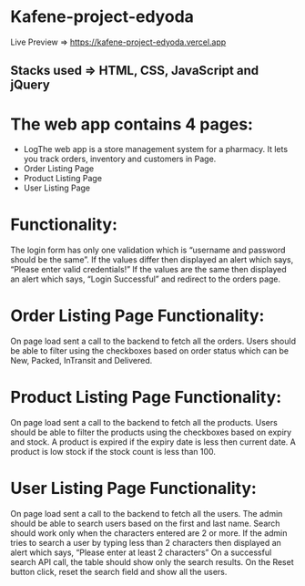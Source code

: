 # Kafene-project-edyoda
Live Preview => https://kafene-project-edyoda.vercel.app

## Stacks used => HTML, CSS, JavaScript and jQuery
# The web app contains 4 pages:
* LogThe web app is a store management system for a pharmacy. It lets you track orders, inventory and customers in Page.
* Order Listing Page
* Product Listing Page
* User Listing Page

# Functionality:
The login form has only one validation which is “username and password should be the same”.
If the values differ then displayed an alert which says, “Please enter valid credentials!”
If the values are the same then displayed an alert which says, “Login Successful” and redirect to the orders page.

# Order Listing Page Functionality:
On page load sent a call to the backend to fetch all the orders.
Users should be able to filter using the checkboxes based on order status which can be New, Packed, InTransit and Delivered.

# Product Listing Page Functionality:
On page load sent a call to the backend to fetch all the products.
Users should be able to filter the products using the checkboxes based on expiry and stock.	
A product is expired if the expiry date is less then current date.
A product is low stock if the stock count is less than 100.

# User Listing Page Functionality:
On page load sent a call to the backend to fetch all the users.
The admin should be able to search users based on the first and last name.
Search should work only when the characters entered are 2 or more.
If the admin tries to search a user by typing less than 2 characters then displayed an alert which says, “Please enter at least 2 characters”
On a successful search API call, the table should show only the search results.
On the Reset button click, reset the search field and show all the users.

